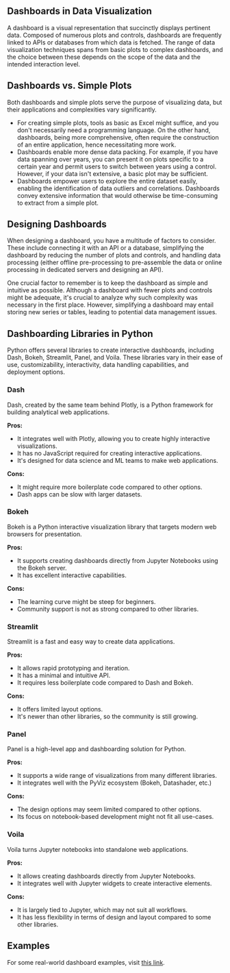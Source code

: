 ## Dashboards in Data Visualization

A dashboard is a visual representation that succinctly displays pertinent data. Composed of numerous plots and controls, dashboards are frequently linked to APIs or databases from which data is fetched. The range of data visualization techniques spans from basic plots to complex dashboards, and the choice between these depends on the scope of the data and the intended interaction level.

## Dashboards vs. Simple Plots

Both dashboards and simple plots serve the purpose of visualizing data, but their applications and complexities vary significantly.

* For creating simple plots, tools as basic as Excel might suffice, and you don't necessarily need a programming language. On the other hand, dashboards, being more comprehensive, often require the construction of an entire application, hence necessitating more work.
* Dashboards enable more dense data packing. For example, if you have data spanning over years, you can present it on plots specific to a certain year and permit users to switch between years using a control. However, if your data isn't extensive, a basic plot may be sufficient.
* Dashboards empower users to explore the entire dataset easily, enabling the identification of data outliers and correlations. Dashboards convey extensive information that would otherwise be time-consuming to extract from a simple plot.

## Designing Dashboards

When designing a dashboard, you have a multitude of factors to consider. These include connecting it with an API or a database, simplifying the dashboard by reducing the number of plots and controls, and handling data processing (either offline pre-processing to pre-assemble the data or online processing in dedicated servers and designing an API).

One crucial factor to remember is to keep the dashboard as simple and intuitive as possible. Although a dashboard with fewer plots and controls might be adequate, it's crucial to analyze why such complexity was necessary in the first place. However, simplifying a dashboard may entail storing new series or tables, leading to potential data management issues.

## Dashboarding Libraries in Python

Python offers several libraries to create interactive dashboards, including Dash, Bokeh, Streamlit, Panel, and Voila. These libraries vary in their ease of use, customizability, interactivity, data handling capabilities, and deployment options.

### Dash

Dash, created by the same team behind Plotly, is a Python framework for building analytical web applications.

**Pros:**

* It integrates well with Plotly, allowing you to create highly interactive visualizations.
* It has no JavaScript required for creating interactive applications.
* It's designed for data science and ML teams to make web applications.

**Cons:**

* It might require more boilerplate code compared to other options.
* Dash apps can be slow with larger datasets.

### Bokeh

Bokeh is a Python interactive visualization library that targets modern web browsers for presentation.

**Pros:**

* It supports creating dashboards directly from Jupyter Notebooks using the Bokeh server.
* It has excellent interactive capabilities.

**Cons:**

* The learning curve might be steep for beginners.
* Community support is not as strong compared to other libraries.

### Streamlit

Streamlit is a fast and easy way to create data applications.

**Pros:**

* It allows rapid prototyping and iteration.
* It has a minimal and intuitive API.
* It requires less boilerplate code compared to Dash and Bokeh.

**Cons:**

* It offers limited layout options.
* It's newer than other libraries, so the community is still growing.

### Panel

Panel is a high-level app and dashboarding solution for Python.

**Pros:**

* It supports a wide range of visualizations from many different libraries.
* It integrates well with the PyViz ecosystem (Bokeh, Datashader, etc.)

**Cons:**

* The design options may seem limited compared to other options.
* Its focus on notebook-based development might not fit all use-cases.

### Voila

Voila turns Jupyter notebooks into standalone web applications.

**Pros:**

* It allows creating dashboards directly from Jupyter Notebooks.
* It integrates well with Jupyter widgets to create interactive elements.

**Cons:**

* It is largely tied to Jupyter, which may not suit all workflows.
* It has less flexibility in terms of design and layout compared to some other libraries.

## Examples

For some real-world dashboard examples, visit [this link](https://www.other-levels.com/collections/all-products).
